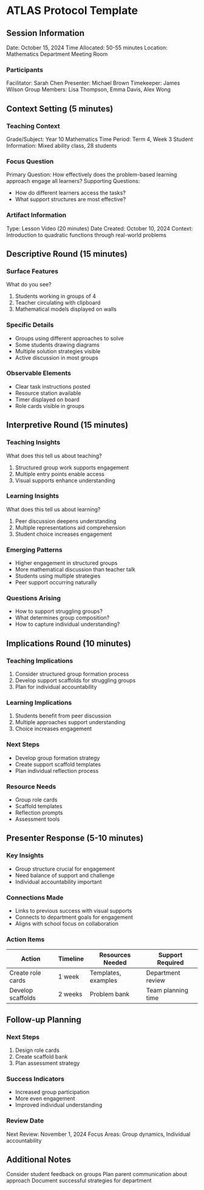 # ATLAS Protocol Template

## Session Information
Date: October 15, 2024
Time Allocated: 50-55 minutes
Location: Mathematics Department Meeting Room

### Participants
Facilitator: Sarah Chen
Presenter: Michael Brown
Timekeeper: James Wilson
Group Members: Lisa Thompson, Emma Davis, Alex Wong

## Context Setting (5 minutes)

### Teaching Context
Grade/Subject: Year 10 Mathematics
Time Period: Term 4, Week 3
Student Information: Mixed ability class, 28 students

### Focus Question
Primary Question: How effectively does the problem-based learning approach engage all learners?
Supporting Questions: 
- How do different learners access the tasks?
- What support structures are most effective?

### Artifact Information
Type: Lesson Video (20 minutes)
Date Created: October 10, 2024
Context: Introduction to quadratic functions through real-world problems

## Descriptive Round (15 minutes)

### Surface Features
What do you see?
1. Students working in groups of 4
2. Teacher circulating with clipboard
3. Mathematical models displayed on walls

### Specific Details
- Groups using different approaches to solve
- Some students drawing diagrams
- Multiple solution strategies visible
- Active discussion in most groups

### Observable Elements
- Clear task instructions posted
- Resource station available
- Timer displayed on board
- Role cards visible in groups

## Interpretive Round (15 minutes)

### Teaching Insights
What does this tell us about teaching?
1. Structured group work supports engagement
2. Multiple entry points enable access
3. Visual supports enhance understanding

### Learning Insights
What does this tell us about learning?
1. Peer discussion deepens understanding
2. Multiple representations aid comprehension
3. Student choice increases engagement

### Emerging Patterns
- Higher engagement in structured groups
- More mathematical discussion than teacher talk
- Students using multiple strategies
- Peer support occurring naturally

### Questions Arising
- How to support struggling groups?
- What determines group composition?
- How to capture individual understanding?

## Implications Round (10 minutes)

### Teaching Implications
1. Consider structured group formation process
2. Develop support scaffolds for struggling groups
3. Plan for individual accountability

### Learning Implications
1. Students benefit from peer discussion
2. Multiple approaches support understanding
3. Choice increases engagement

### Next Steps
- Develop group formation strategy
- Create support scaffold templates
- Plan individual reflection process

### Resource Needs
- Group role cards
- Scaffold templates
- Reflection prompts
- Assessment tools

## Presenter Response (5-10 minutes)

### Key Insights
- Group structure crucial for engagement
- Need balance of support and challenge
- Individual accountability important

### Connections Made
- Links to previous success with visual supports
- Connects to department goals for engagement
- Aligns with school focus on collaboration

### Action Items
| Action | Timeline | Resources Needed | Support Required |
|--------|----------|------------------|------------------|
| Create role cards | 1 week | Templates, examples | Department review |
| Develop scaffolds | 2 weeks | Problem bank | Team planning time |

## Follow-up Planning

### Next Steps
1. Design role cards
2. Create scaffold bank
3. Plan assessment strategy

### Success Indicators
- Increased group participation
- More even engagement
- Improved individual understanding

### Review Date
Next Review: November 1, 2024
Focus Areas: Group dynamics, Individual accountability

## Additional Notes
Consider student feedback on groups
Plan parent communication about approach
Document successful strategies for department